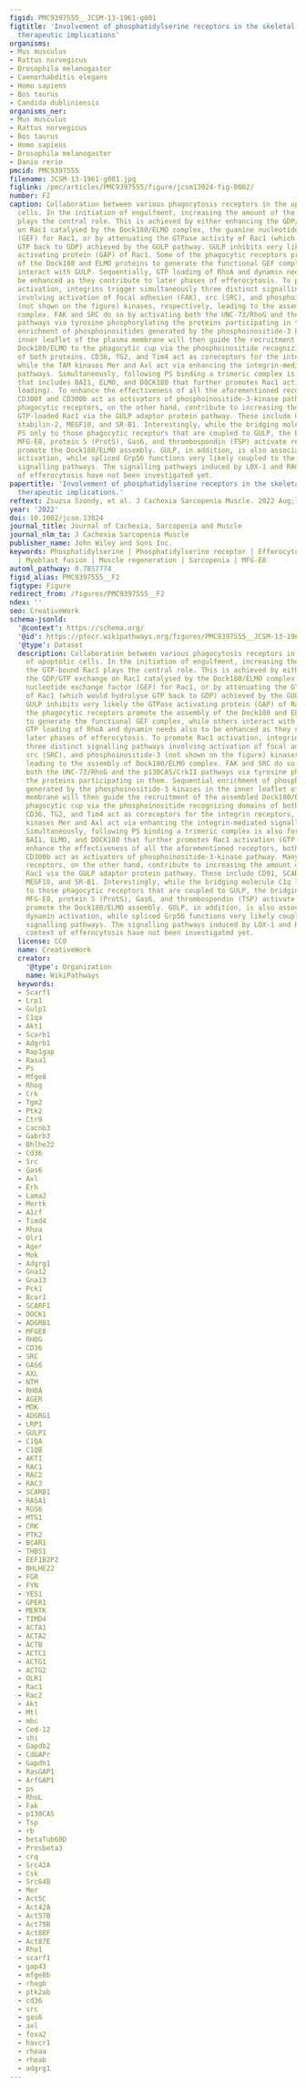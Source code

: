 ```yaml
---
figid: PMC9397555__JCSM-13-1961-g001
figtitle: 'Involvement of phosphatidylserine receptors in the skeletal muscle regeneration:
  therapeutic implications'
organisms:
- Mus musculus
- Rattus norvegicus
- Drosophila melanogaster
- Caenorhabditis elegans
- Homo sapiens
- Bos taurus
- Candida dubliniensis
organisms_ner:
- Mus musculus
- Rattus norvegicus
- Bos taurus
- Homo sapiens
- Drosophila melanogaster
- Danio rerio
pmcid: PMC9397555
filename: JCSM-13-1961-g001.jpg
figlink: /pmc/articles/PMC9397555/figure/jcsm13024-fig-0002/
number: F2
caption: Collaboration between various phagocytosis receptors in the uptake of apoptotic
  cells. In the initiation of engulfment, increasing the amount of the GTP‐bound Rac1
  plays the central role. This is achieved by either enhancing the GDP/GTP exchange
  on Rac1 catalysed by the Dock180/ELMO complex, the guanine nucleotide exchange factor
  (GEF) for Rac1, or by attenuating the GTPase activity of Rac1 (which would hydrolyse
  GTP back to GDP) achieved by the GULP pathway. GULP inhibits very likely the GTPase
  activating protein (GAP) of Rac1. Some of the phagocytic receptors promote the assembly
  of the Dock180 and ELMO proteins to generate the functional GEF complex, while others
  interact with GULP. Sequentially, GTP loading of RhoA and dynamin needs also to
  be enhanced as they contribute to later phases of efferocytosis. To promote Rac1
  activation, integrins trigger simultaneously three distinct signalling pathways
  involving activation of focal adhesion (FAK), src (SRC), and phosphoinositide‐3
  (not shown on the figure) kinases, respectively, leading to the assembly of Dock180/ELMO
  complex. FAK and SRC do so by activating both the UNC‐73/RhoG and the p130CAS/CrkII
  pathways via tyrosine phosphorylating the proteins participating in them. Sequential
  enrichment of phosphoinositides generated by the phosphoinositide‐3 kinases in the
  inner leaflet of the plasma membrane will then guide the recruitment of the assembled
  Dock180/ELMO to the phagocytic cup via the phosphoinositide recognizing domains
  of both proteins. CD36, TG2, and Tim4 act as coreceptors for the integrin receptors,
  while the TAM kinases Mer and Axl act via enhancing the integrin‐mediated signalling
  pathways. Simultaneously, following PS binding a trimeric complex is also formed
  that includes BAI1, ELMO, and DOCK180 that further promotes Rac1 activation (GTP
  loading). To enhance the effectiveness of all the aforementioned receptors, both
  CD300f and CD300b act as activators of phosphoinositide‐3‐kinase pathway. Many other
  phagocytic receptors, on the other hand, contribute to increasing the amount of
  GTP‐loaded Rac1 via the GULP adaptor protein pathway. These include CD91, SCARF1,
  stabilin‐2, MEGF10, and SR‐B1. Interestingly, while the bridging molecule C1q links
  PS only to those phagocytic receptors that are coupled to GULP, the bridging molecules
  MFG‐E8, protein S (ProtS), Gas6, and thrombospondin (TSP) activate receptors that
  promote the Dock180/ELMO assembly. GULP, in addition, is also associated with dynamin
  activation, while spliced Grp56 functions very likely coupled to the Gα12,13/RhoA
  signalling pathways. The signalling pathways induced by LOX‐1 and RAGE in the context
  of efferocytosis have not been investigated yet.
papertitle: 'Involvement of phosphatidylserine receptors in the skeletal muscle regeneration:
  therapeutic implications.'
reftext: Zsuzsa Szondy, et al. J Cachexia Sarcopenia Muscle. 2022 Aug;13(4):1961-1973.
year: '2022'
doi: 10.1002/jcsm.13024
journal_title: Journal of Cachexia, Sarcopenia and Muscle
journal_nlm_ta: J Cachexia Sarcopenia Muscle
publisher_name: John Wiley and Sons Inc.
keywords: Phosphatidylserine | Phosphatidylserine receptor | Efferocytosis | Myogenesis
  | Myoblast fusion | Muscle regeneration | Sarcopenia | MFG‐E8
automl_pathway: 0.7857774
figid_alias: PMC9397555__F2
figtype: Figure
redirect_from: /figures/PMC9397555__F2
ndex: ''
seo: CreativeWork
schema-jsonld:
  '@context': https://schema.org/
  '@id': https://pfocr.wikipathways.org/figures/PMC9397555__JCSM-13-1961-g001.html
  '@type': Dataset
  description: Collaboration between various phagocytosis receptors in the uptake
    of apoptotic cells. In the initiation of engulfment, increasing the amount of
    the GTP‐bound Rac1 plays the central role. This is achieved by either enhancing
    the GDP/GTP exchange on Rac1 catalysed by the Dock180/ELMO complex, the guanine
    nucleotide exchange factor (GEF) for Rac1, or by attenuating the GTPase activity
    of Rac1 (which would hydrolyse GTP back to GDP) achieved by the GULP pathway.
    GULP inhibits very likely the GTPase activating protein (GAP) of Rac1. Some of
    the phagocytic receptors promote the assembly of the Dock180 and ELMO proteins
    to generate the functional GEF complex, while others interact with GULP. Sequentially,
    GTP loading of RhoA and dynamin needs also to be enhanced as they contribute to
    later phases of efferocytosis. To promote Rac1 activation, integrins trigger simultaneously
    three distinct signalling pathways involving activation of focal adhesion (FAK),
    src (SRC), and phosphoinositide‐3 (not shown on the figure) kinases, respectively,
    leading to the assembly of Dock180/ELMO complex. FAK and SRC do so by activating
    both the UNC‐73/RhoG and the p130CAS/CrkII pathways via tyrosine phosphorylating
    the proteins participating in them. Sequential enrichment of phosphoinositides
    generated by the phosphoinositide‐3 kinases in the inner leaflet of the plasma
    membrane will then guide the recruitment of the assembled Dock180/ELMO to the
    phagocytic cup via the phosphoinositide recognizing domains of both proteins.
    CD36, TG2, and Tim4 act as coreceptors for the integrin receptors, while the TAM
    kinases Mer and Axl act via enhancing the integrin‐mediated signalling pathways.
    Simultaneously, following PS binding a trimeric complex is also formed that includes
    BAI1, ELMO, and DOCK180 that further promotes Rac1 activation (GTP loading). To
    enhance the effectiveness of all the aforementioned receptors, both CD300f and
    CD300b act as activators of phosphoinositide‐3‐kinase pathway. Many other phagocytic
    receptors, on the other hand, contribute to increasing the amount of GTP‐loaded
    Rac1 via the GULP adaptor protein pathway. These include CD91, SCARF1, stabilin‐2,
    MEGF10, and SR‐B1. Interestingly, while the bridging molecule C1q links PS only
    to those phagocytic receptors that are coupled to GULP, the bridging molecules
    MFG‐E8, protein S (ProtS), Gas6, and thrombospondin (TSP) activate receptors that
    promote the Dock180/ELMO assembly. GULP, in addition, is also associated with
    dynamin activation, while spliced Grp56 functions very likely coupled to the Gα12,13/RhoA
    signalling pathways. The signalling pathways induced by LOX‐1 and RAGE in the
    context of efferocytosis have not been investigated yet.
  license: CC0
  name: CreativeWork
  creator:
    '@type': Organization
    name: WikiPathways
  keywords:
  - Scarf1
  - Lrp1
  - Gulp1
  - C1qa
  - Akt1
  - Scarb1
  - Adgrb1
  - Rap1gap
  - Rasa1
  - Ps
  - Mfge8
  - Rhog
  - Crk
  - Tgm2
  - Ptk2
  - Ctr9
  - Cacnb3
  - Gabrb3
  - Bhlhe22
  - Cd36
  - Src
  - Gas6
  - Axl
  - Erh
  - Lama2
  - Mertk
  - A1cf
  - Timd4
  - Rhoa
  - Olr1
  - Ager
  - Mok
  - Adgrg1
  - Gna12
  - Gna13
  - Pck1
  - Bcar1
  - SCARF1
  - DOCK1
  - ADGRB1
  - MFGE8
  - RHOG
  - CD36
  - SRC
  - GAS6
  - AXL
  - NTM
  - RHOA
  - AGER
  - MOK
  - ADGRG1
  - LRP1
  - GULP1
  - C1QA
  - C1QB
  - AKT1
  - RAC1
  - RAC2
  - RAC3
  - SCARB1
  - RASA1
  - RGS6
  - MTG1
  - CRK
  - PTK2
  - BCAR1
  - THBS1
  - EEF1B2P2
  - BHLHE22
  - FGR
  - FYN
  - YES1
  - GPER1
  - MERTK
  - TIMD4
  - ACTA1
  - ACTA2
  - ACTB
  - ACTC1
  - ACTG1
  - ACTG2
  - OLR1
  - Rac1
  - Rac2
  - Akt
  - Mtl
  - mbc
  - Ced-12
  - shi
  - Gapdh2
  - CdGAPr
  - Gapdh1
  - RasGAP1
  - ArfGAP1
  - ps
  - RhoL
  - Fak
  - p130CAS
  - Tsp
  - rb
  - betaTub60D
  - Prosbeta3
  - crq
  - Src42A
  - Csk
  - Src64B
  - Mer
  - Act5C
  - Act42A
  - Act57B
  - Act79B
  - Act88F
  - Act87E
  - Rho1
  - scarf1
  - gap43
  - mfge8b
  - rhogb
  - ptk2ab
  - cd36
  - src
  - gas6
  - axl
  - foxa2
  - havcr1
  - rhoaa
  - rhoab
  - adgrg1
---
```

